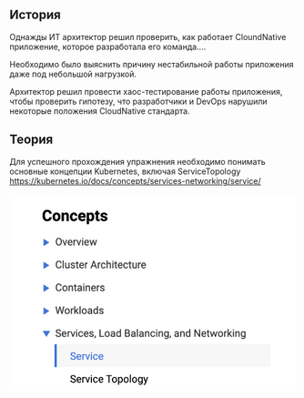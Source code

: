 ## История

Однажды ИТ архитектор решил проверить, как работает CloundNative приложение, которое разработала его команда....

Необходимо было выяснить причину нестабильной работы приложения даже под небольшой нагрузкой.

Архитектор решил провести хаос-тестирование работы приложения, чтобы проверить гипотезу, что разработчики и DevOps нарушили некоторые положения CloudNative стандарта.

## Теория

Для успешного прохождения упражнения необходимо понимать основные концепции Kubernetes, включая ServiceTopology <https://kubernetes.io/docs/concepts/services-networking/service/>

![Running](./assets/kuber-concepts.png)
